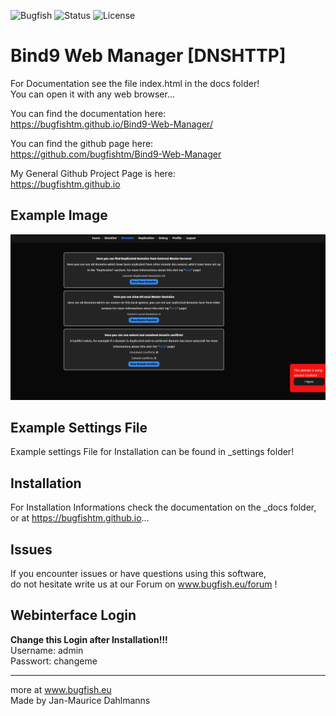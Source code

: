![Bugfish](https://img.shields.io/badge/Bugfish-Software-orange)
![Status](https://img.shields.io/badge/Status-Finished-green)
![License](https://img.shields.io/badge/License-MIT-black)
# Bind9 Web Manager [DNSHTTP]

For Documentation see the file index.html in the docs folder!  
 You can open it with any web browser...

You can find  the documentation here:  
https://bugfishtm.github.io/Bind9-Web-Manager/  

You can find the github page here:  
https://github.com/bugfishtm/Bind9-Web-Manager

My General Github Project Page is here:  
https://bugfishtm.github.io

## Example Image
![plot](./_images/replication.png)

## Example Settings File
Example settings File for Installation can be found in _settings folder!

## Installation
For Installation Informations check the documentation on the _docs folder, or 
at https://bugfishtm.github.io... 

## Issues
If you encounter issues or have questions using this software,  
 do not hesitate write us at our Forum on www.bugfish.eu/forum !

## Webinterface Login   
**Change this Login after Installation!!!**  
Username: admin  
Passwort: changeme

----------------------------------------------------------------
more at www.bugfish.eu   
Made by Jan-Maurice Dahlmanns


